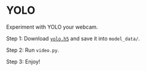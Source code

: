 YOLO
====

Experiment with YOLO your webcam.

Step 1: Download [`yolo.h5`](https://github.com/benjamintanweihao/yolo-webcam/releases/download/v1.0/yolo.h5) and save it into `model_data/`.

Step 2: Run `video.py`.

Step 3: Enjoy!
